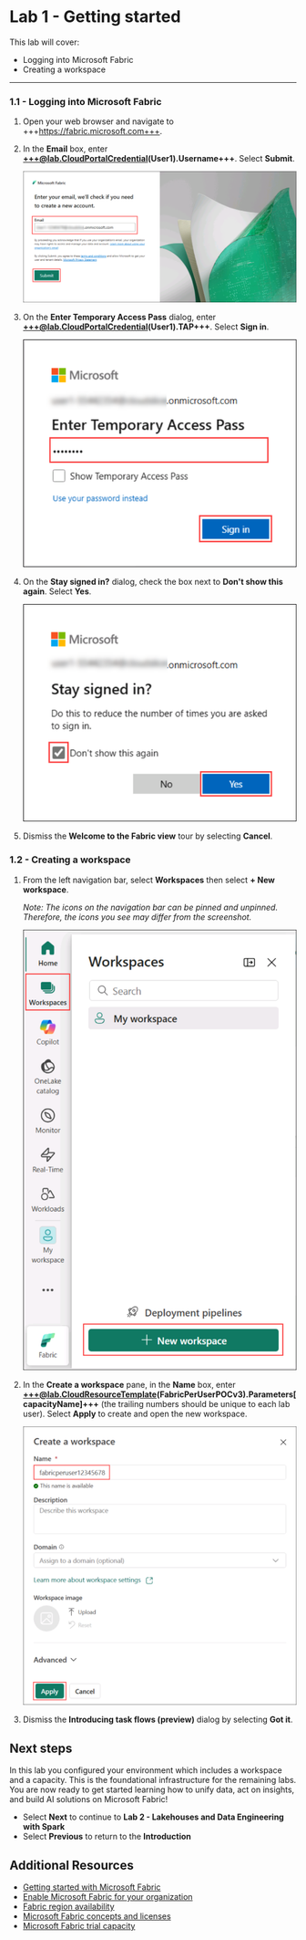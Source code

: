 # Lab 1 - Getting started

This lab will cover:

- Logging into Microsoft Fabric
- Creating a workspace

<hr>

### 1.1 - Logging into Microsoft Fabric

1. Open your web browser and navigate to +++https://fabric.microsoft.com+++.

1. In the **Email** box, enter **+++@lab.CloudPortalCredential(User1).Username+++**. Select **Submit**.

    ![](../assets/images/01_fabric_login_email.png)

1. On the **Enter Temporary Access Pass** dialog, enter **+++@lab.CloudPortalCredential(User1).TAP+++**. Select **Sign in**.

    ![](../assets/images/01_fabric_login_tap.png)

1. On the **Stay signed in?** dialog, check the box next to **Don't show this again**. Select **Yes**.

    ![](../assets/images/01_fabric_login_stay_signed_in.png)

1. Dismiss the **Welcome to the Fabric view** tour by selecting **Cancel**.


### 1.2 - Creating a workspace

1. From the left navigation bar, select **Workspaces** then select **+ New workspace**.

    *Note: The icons on the navigation bar can be pinned and unpinned. Therefore, the icons you see may differ from the screenshot.*

    ![](../assets/images/01_navigation_bar_new_workspace.png)

1. In the **Create a workspace** pane, in the **Name** box, enter **+++@lab.CloudResourceTemplate(FabricPerUserPOCv3).Parameters[capacityName]+++** (the trailing numbers should be unique to each lab user). Select **Apply** to create and open the new workspace.

    ![](../assets/images/01_workspace_name.png)

1. Dismiss the **Introducing task flows (preview)** dialog by selecting **Got it**.

## Next steps
In this lab you configured your environment which includes a workspace and a capacity. This is the foundational infrastructure for the remaining labs. You are now ready to get started learning how to unify data, act on insights, and build AI solutions on Microsoft Fabric!

- Select **Next** to continue to **Lab 2 - Lakehouses and Data Engineering with Spark**
- Select **Previous** to return to the **Introduction**

## Additional Resources
- [Getting started with Microsoft Fabric](https://www.microsoft.com/en-us/microsoft-fabric/getting-started)
- [Enable Microsoft Fabric for your organization](https://learn.microsoft.com/en-us/fabric/admin/fabric-switch)
- [Fabric region availability](https://learn.microsoft.com/en-us/fabric/admin/region-availability)
- [Microsoft Fabric concepts and licenses](https://learn.microsoft.com/en-us/fabric/enterprise/licenses)
- [Microsoft Fabric trial capacity](https://learn.microsoft.com/en-us/fabric/fundamentals/fabric-trial)
